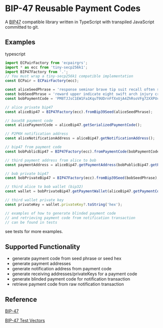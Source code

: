 # BIP-47 Reusable Payment Codes

A [BIP47](https://github.com/bitcoin/bips/blob/master/bip-0047.mediawiki) compatible library written in TypeScript with transpiled JavaScript committed to git.

## Examples
typescript

```typescript
import ECPairFactory from 'ecpairgrs';
import * as ecc from 'tiny-secp256k1';
import BIP47Factory from '.';
// You must wrap a tiny-secp256k1 compatible implementation
const ECPair = ECPairFactory(ecc);

const aliceSeedPhrase = 'response seminar brave tip suit recall often sound stick owner lottery motion';
const bobSeedPhrase = 'reward upper indicate eight swift arch injury crystal super wrestle already dentist';
const bobPaymentCode = 'PM8TJJsC1EW1Fa1KquT9UDrnFfXxUjA4ZhRsoVFg72XXPUcjc5sC1Gp9D32NgpKMGa6RjQKPthBZAuCvXncSLf4v91dEwuc7n5aKB9VUyZh684NUaXVv';

// alice private bip47
const aliceBip47 = BIP47Factory(ecc).fromBip39Seed(aliceSeedPhrase);

// base58 payment code
const alicePaymentCode = aliceBip47.getSerializedPaymentCode();

// P2PKH notification address
const aliceNotificationAddress = aliceBip47.getNotificationAddress();

// bip47 from payment code
const bobPublicBip47 = BIP47Factory(ecc).fromPaymentCode(bobPaymentCode);

// third payment address from alice to bob
const paymentAddress = aliceBip47.getPaymentAddress(bobPublicBip47.getPaymentCodeNode(), 2);

// bob private bip47
const bobPrivateBip47 = BIP47Factory(ecc).fromBip39Seed(bobSeedPhrase);

// third alice to bob wallet (bip32)
const wallet = bobPrivateBip47.getPaymentWallet(aliceBip47.getPaymentCodeNode(), 2);

// third wallet private key
const privateKey = wallet.privateKey?.toString('hex');

// examples of how to generate blinded payment code
// and retrieving payment code from notification transaction
// can be found in tests

```

see tests for more examples.


## Supported Functionality
- generate payment code from seed phrase or seed hex
- generate payment addresses
- generate notification address from payment code
- generate receiving addresses/privateKeys for a payment code
- generate blinded payment code for notification transaction
- retrieve payment code from raw notification transaction


## Reference
[BIP-47](https://github.com/bitcoin/bips/blob/master/bip-0047.mediawiki)

[BIP-47 Test Vectors](https://gist.github.com/SamouraiDev/6aad669604c5930864bd)
